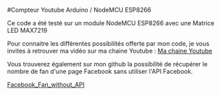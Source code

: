 #Compteur Youtube Arduino / NodeMCU ESP8266


Ce code a été testé sur un module NodeMCU ESP8266 avec une Matrice LED MAX7219

Pour connaitre les différentes possibilités offerte par mon code, je vous invites à retrouver ma vidéo sur ma chaine Youtube : 
[Ma chaine Youtube](https://www.youtube.com/channel/UCxyvSF-hpyXt6JIAquwrYIQ)

Vous trouverez également sur mon github la possibilité de récupérer le nombre de fan d'une page Facebook 
sans utiliser l'API Facebook.

[Facebook_Fan_without_API](https://github.com/Cyrhades/Facebook_Fan_without_API)